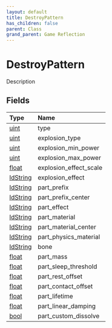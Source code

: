 ```yaml
---
layout: default
title: DestroyPattern
has_children: false
parent: Class
grand_parent: Game Reflection
---
```

# DestroyPattern
Description 

## Fields

| Type | Name |
|:----------|:--------------|
| [uint](/riftbreaker-wiki/docs/game-reflection/components/uint/) | type |
| [uint](/riftbreaker-wiki/docs/game-reflection/components/uint/) | explosion_type |
| [uint](/riftbreaker-wiki/docs/game-reflection/components/uint/) | explosion_min_power |
| [uint](/riftbreaker-wiki/docs/game-reflection/components/uint/) | explosion_max_power |
| [float](/riftbreaker-wiki/docs/game-reflection/components/float/) | explosion_effect_scale |
| [IdString](/riftbreaker-wiki/docs/game-reflection/components/id_string/) | explosion_effect |
| [IdString](/riftbreaker-wiki/docs/game-reflection/components/id_string/) | part_prefix |
| [IdString](/riftbreaker-wiki/docs/game-reflection/components/id_string/) | part_prefix_center |
| [IdString](/riftbreaker-wiki/docs/game-reflection/components/id_string/) | part_effect |
| [IdString](/riftbreaker-wiki/docs/game-reflection/components/id_string/) | part_material |
| [IdString](/riftbreaker-wiki/docs/game-reflection/components/id_string/) | part_material_center |
| [IdString](/riftbreaker-wiki/docs/game-reflection/components/id_string/) | part_physics_material |
| [IdString](/riftbreaker-wiki/docs/game-reflection/components/id_string/) | bone |
| [float](/riftbreaker-wiki/docs/game-reflection/components/float/) | part_mass |
| [float](/riftbreaker-wiki/docs/game-reflection/components/float/) | part_sleep_threshold |
| [float](/riftbreaker-wiki/docs/game-reflection/components/float/) | part_rest_offset |
| [float](/riftbreaker-wiki/docs/game-reflection/components/float/) | part_contact_offset |
| [float](/riftbreaker-wiki/docs/game-reflection/components/float/) | part_lifetime |
| [float](/riftbreaker-wiki/docs/game-reflection/components/float/) | part_linear_damping |
| [bool](/riftbreaker-wiki/docs/game-reflection/components/bool/) | part_custom_dissolve |

